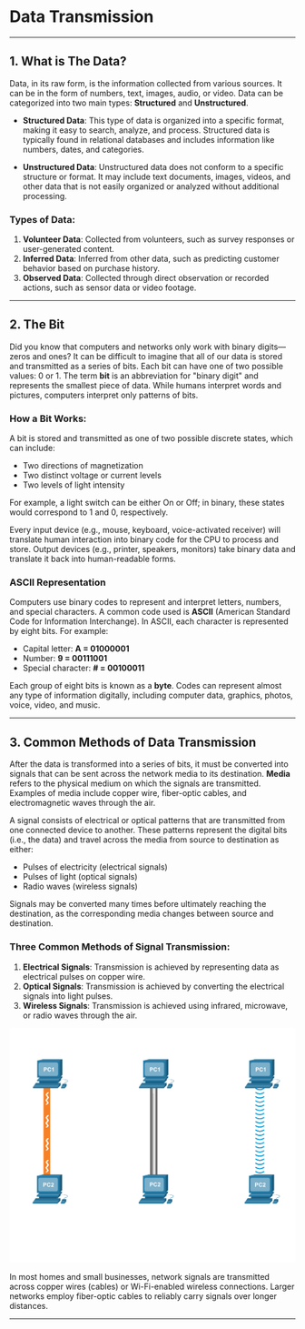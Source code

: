 # **Data Transmission**

---

## **1. What is The Data?**

Data, in its raw form, is the information collected from various sources. It can be in the form of numbers, text, images, audio, or video. Data can be categorized into two main types: **Structured** and **Unstructured**. 

- **Structured Data**: This type of data is organized into a specific format, making it easy to search, analyze, and process. Structured data is typically found in relational databases and includes information like numbers, dates, and categories.

- **Unstructured Data**: Unstructured data does not conform to a specific structure or format. It may include text documents, images, videos, and other data that is not easily organized or analyzed without additional processing.

### Types of Data:
1. **Volunteer Data**: Collected from volunteers, such as survey responses or user-generated content.
2. **Inferred Data**: Inferred from other data, such as predicting customer behavior based on purchase history.
3. **Observed Data**: Collected through direct observation or recorded actions, such as sensor data or video footage.

---

## **2. The Bit**

Did you know that computers and networks only work with binary digits—zeros and ones? It can be difficult to imagine that all of our data is stored and transmitted as a series of bits. Each bit can have one of two possible values: 0 or 1. The term **bit** is an abbreviation for "binary digit" and represents the smallest piece of data. While humans interpret words and pictures, computers interpret only patterns of bits.

### How a Bit Works:
A bit is stored and transmitted as one of two possible discrete states, which can include:
- Two directions of magnetization
- Two distinct voltage or current levels
- Two levels of light intensity

For example, a light switch can be either On or Off; in binary, these states would correspond to 1 and 0, respectively.

Every input device (e.g., mouse, keyboard, voice-activated receiver) will translate human interaction into binary code for the CPU to process and store. Output devices (e.g., printer, speakers, monitors) take binary data and translate it back into human-readable forms.

### ASCII Representation
Computers use binary codes to represent and interpret letters, numbers, and special characters. A common code used is **ASCII** (American Standard Code for Information Interchange). In ASCII, each character is represented by eight bits. For example:

- Capital letter: **A = 01000001**
- Number: **9 = 00111001**
- Special character: **# = 00100011**

Each group of eight bits is known as a **byte**. Codes can represent almost any type of information digitally, including computer data, graphics, photos, voice, video, and music.

---

## **3. Common Methods of Data Transmission**

After the data is transformed into a series of bits, it must be converted into signals that can be sent across the network media to its destination. **Media** refers to the physical medium on which the signals are transmitted. Examples of media include copper wire, fiber-optic cables, and electromagnetic waves through the air.

A signal consists of electrical or optical patterns that are transmitted from one connected device to another. These patterns represent the digital bits (i.e., the data) and travel across the media from source to destination as either:
- Pulses of electricity (electrical signals)
- Pulses of light (optical signals)
- Radio waves (wireless signals)

Signals may be converted many times before ultimately reaching the destination, as the corresponding media changes between source and destination.

### Three Common Methods of Signal Transmission:

1. **Electrical Signals**: Transmission is achieved by representing data as electrical pulses on copper wire.
2. **Optical Signals**: Transmission is achieved by converting the electrical signals into light pulses.
3. **Wireless Signals**: Transmission is achieved using infrared, microwave, or radio waves through the air.

![The three types of signal transmissions.](./src/image.png)

In most homes and small businesses, network signals are transmitted across copper wires (cables) or Wi-Fi-enabled wireless connections. Larger networks employ fiber-optic cables to reliably carry signals over longer distances.

---
